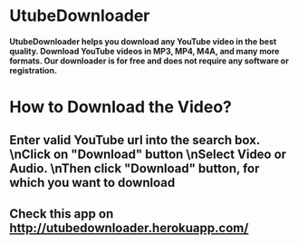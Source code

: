 # UtubeDownloader
#### UtubeDownloader helps you download any YouTube video in the best quality. Download YouTube videos in MP3, MP4, M4A, and many more formats. Our downloader is for free and does not require any software or registration.

# How to Download the Video?
## Enter valid YouTube url into the search box. \nClick on "Download" button \nSelect Video or Audio. \nThen click "Download" button, for which you want to download

## Check this app on http://utubedownloader.herokuapp.com/
